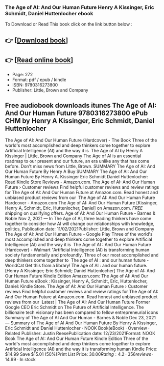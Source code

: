 ### The Age of AI: And Our Human Future Henry A Kissinger, Eric Schmidt, Daniel Huttenlocher ebook

To Download or Read This book click on the link button below :

## 👉  [**[Download book](http://filesbooks.info/download.php?group=book&from=github.com&id=615049&lnk=1064 "Download book")**]

## 👉  [**[Read online book](http://filesbooks.info/download.php?group=book&from=github.com&id=615049&lnk=1064 "Read online book")**]


* Page: 272
* Format: pdf / epub / kindle
* ISBN: 9780316273800
* Publisher: Little, Brown and Company



## Free audiobook downloads itunes The Age of AI: And Our Human Future 9780316273800 ePub CHM by Henry A Kissinger, Eric Schmidt, Daniel Huttenlocher



 The Age of AI: And Our Human Future (Hardcover) - The Book Three of the world&#039;s most accomplished and deep thinkers come together to explore Artificial Intelligence (AI) and the way it is 
 The Age of AI by Henry A Kissinger | Little, Brown and Company The Age of AI is an essential roadmap to our present and our future, an era unlike any that has come before. Don&#039;t miss news from Little, Brown.
 SUMMARY The Age of AI: And Our Human Future By Henry A Buy SUMMARY The Age of AI: And Our Human Future By Henry A. Kissinger Eric Schmidt Daniel Huttenlocher: Read Kindle Store Reviews - Amazon.com.
 The Age of AI: And Our Human Future › Customer reviews Find helpful customer reviews and review ratings for The Age of AI: And Our Human Future at Amazon.com. Read honest and unbiased product reviews from our 
 The Age of AI: And Our Human Future Hardcover - Amazon.com The Age of AI: And Our Human Future [Kissinger, Henry A, Schmidt, Eric, Huttenlocher, Daniel] on Amazon.com. *FREE* shipping on qualifying offers.
 Age of AI: And Our Human Future - Barnes &amp; Noble Nov 2, 2021 — In The Age of AI, three leading thinkers have come together to consider how AI will change our relationships with knowledge, politics, Publication date: 11/02/2021Publisher: Little, Brown and Company
 The Age of AI: And Our Human Future - Google Play Three of the world&#039;s most accomplished and deep thinkers come together to explore Artificial Intelligence (AI) and the way it is 
 The Age of AI : And Our Human Future (Hardcover) - Walmart &quot;Artificial Intelligence (AI) is transforming human society fundamentally and profoundly. Three of our most accomplished and deep thinkers come together to 
 The age of AI : and our human future - WorldCat Get this from a library! The age of AI : and our human future. [Henry A Kissinger; Eric Schmidt; Daniel Huttenlocher]
 The Age of AI: And Our Human Future Kindle Edition Amazon.com: The Age of AI: And Our Human Future eBook : Kissinger, Henry A, Schmidt, Eric, Huttenlocher, Daniel: Kindle Store.
 The Age of AI: And Our Human Future › Customer reviews Find helpful customer reviews and review ratings for The Age of AI: And Our Human Future at Amazon.com. Read honest and unbiased product reviews from our 
 Latest | The Age of AI: And Our Human Future Former Google CEO Eric Schmidt on The Future of Artificial Intelligence. The billionaire tech visionary has been compared to fellow entrepreneurial icons 
 Summary of The Age of AI And Our Human  - Barnes &amp; Noble Dec 23, 2021 — Summary of The Age of AI And Our Human Future By Henry A Kissinger, Eric Schmidt and Daniel Huttenlocher · NOOK Book(eBook) · Overview · Related Publisher: Justin ReesePublication date: 12/23/2021Format: NOOK Book
 The Age of AI: And Our Human Future Kindle Edition Three of the world&#039;s most accomplished and deep thinkers come together to explore Artificial Intelligence (AI) and the way it is transforming human Kindle Price: $14.99 Save $15.01 (50%)Print List Price: $30.00 Rating: 4.2 · ‎356 reviews · ‎$14.99 · ‎In stock





